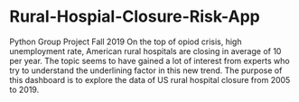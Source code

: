 # Rural-Hospial-Closure-Risk-App
Python Group Project Fall 2019 
On the top of opiod crisis, high unemployment rate, American rural hospitals are closing in average of 10 per year. The topic seems to have gained a lot of interest from experts who try to understand the underlining factor in this new trend. The purpose of this dashboard is to explore the data of US rural hospital closure from 2005 to 2019.
